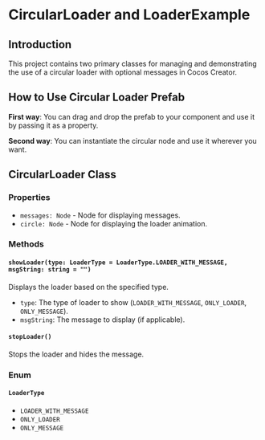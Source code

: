 # CircularLoader and LoaderExample

## Introduction

This project contains two primary classes for managing and demonstrating the use of a circular loader with optional messages in Cocos Creator.

## How to Use Circular Loader Prefab

**First way**: You can drag and drop the prefab to your component and use it by passing it as a property.

**Second way**: You can instantiate the circular node and use it wherever you want.

## CircularLoader Class

### Properties

- `messages: Node` - Node for displaying messages.
- `circle: Node` - Node for displaying the loader animation.

### Methods

#### `showLoader(type: LoaderType = LoaderType.LOADER_WITH_MESSAGE, msgString: string = "")`

Displays the loader based on the specified type.

- `type`: The type of loader to show (`LOADER_WITH_MESSAGE`, `ONLY_LOADER`, `ONLY_MESSAGE`).
- `msgString`: The message to display (if applicable).

#### `stopLoader()`

Stops the loader and hides the message.

### Enum

#### `LoaderType`

- `LOADER_WITH_MESSAGE`
- `ONLY_LOADER`
- `ONLY_MESSAGE`

